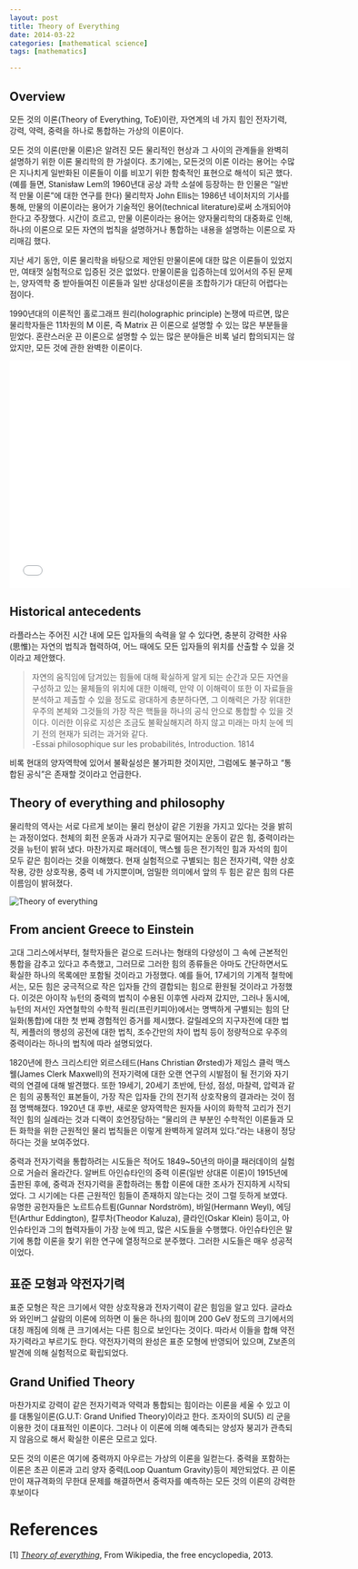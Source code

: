 ```yaml
---
layout: post
title: Theory of Everything
date: 2014-03-22
categories: [mathematical science]
tags: [mathematics]

---
```


Overview
---

모든 것의 이론(Theory of Everything, ToE)이란, 자연계의 네 가지 힘인 전자기력, 강력, 약력, 중력을 하나로 통합하는 가상의 이론이다.

모든 것의 이론(만물 이론)은 알려진 모든 물리적인 현상과 그 사이의 관계들을 완벽히 설명하기 위한 이론 물리학의 한 가설이다. 초기에는, 모든것의 이론 이라는 용어는 수많은 지나치게 일반화된 이론들이 이를 비꼬기 위한 함축적인 표현으로 해석이 되곤 했다. (예를 들면, Stanisław Lem의 1960년대 공상 과학 소설에 등장하는 한 인물은 “일반적 만물 이론”에 대한 연구를 한다) 물리학자 John Ellis는 1986년 네이처지의 기사를 통해, 만물의 이론이라는 용어가 기술적인 용어(technical literature)로써 소개되어야 한다고 주장했다. 시간이 흐르고, 만물 이론이라는 용어는 양자물리학의 대중화로 인해, 하나의 이론으로 모든 자연의 법칙을 설명하거나 통합하는 내용을 설명하는 이론으로 자리매김 했다.

지난 세기 동안, 이론 물리학을 바탕으로 제안된 만물이론에 대한 많은 이론들이 있었지만, 여태껏 실험적으로 입증된 것은 없었다. 만물이론을 입증하는데 있어서의 주된 문제는, 양자역학 중 받아들여진 이론들과 일반 상대성이론을 조합하기가 대단히 어렵다는 점이다.

1990년대의 이론적인 홀로그래프 원리(holographic principle) 논쟁에 따르면, 많은 물리학자들은 11차원의 M 이론, 즉 Matrix 끈 이론으로 설명할 수 있는 많은 부분들을 믿었다. 혼란스러운 끈 이론으로 설명할 수 있는 많은 분야들은 비록 널리 합의되지는 않았지만, 모든 것에 관한 완벽한 이론이다.

<iframe width="600" height="400" src="//www.youtube.com/embed/dbh5l0b2-0o" frameborder="0" allowfullscreen></iframe>

Historical antecedents
---
라플라스는 주어진 시간 내에 모든 입자들의 속력을 알 수 있다면, 충분히 강력한 사유(思惟)는 자연의 법칙과 협력하여, 어느 때에도 모든 입자들의 위치를 산출할 수 있을 것이라고 제안했다.

> 자연의 움직임에 담겨있는 힘들에 대해 확실하게 알게 되는 순간과 모든 자연을 구성하고 있는 물체들의 위치에 대한 이해력, 만약 이 이해력이 또한 이 자료들을 분석하고 제출할 수 있을 정도로 광대하게 충분하다면, 그 이해력은 가장 위대한 우주의 본체와 그것들의 가장 작은 핵들을 하나의 공식 안으로 통합할 수 있을 것이다. 이러한 이유로 지성은 조금도 불확실해지려 하지 않고 미래는 마치 눈에 띄기 전의 현재가 되려는 과거와 같다.  
-Essai philosophique sur les probabilités, Introduction. 1814

비록 현대의 양자역학에 있어서 불확실성은 불가피한 것이지만, 그럼에도 불구하고 “통합된 공식”은 존재할 것이라고 언급한다.

Theory of everything and philosophy
---

물리학의 역사는 서로 다르게 보이는 물리 현상이 같은 기원을 가지고 있다는 것을 밝히는 과정이었다. 천체의 회전 운동과 사과가 지구로 떨어지는 운동이 같은 힘, 중력이라는 것을 뉴턴이 밝혀 냈다. 마찬가지로 패러데이, 맥스웰 등은 전기적인 힘과 자석의 힘이 모두 같은 힘이라는 것을 이해했다. 현재 실험적으로 구별되는 힘은 전자기력, 약한 상호작용, 강한 상호작용, 중력 네 가지뿐이며, 엄밀한 의미에서 앞의 두 힘은 같은 힘의 다른 이름임이 밝혀졌다.

![Theory of everything](http://sungsoo.github.com/images/theory-of-everything.png)

From ancient Greece to Einstein
---
고대 그리스에서부터, 철학자들은 겉으로 드러나는 형태의 다양성이 그 속에 근본적인 통합을 감추고 있다고 추측했고, 그러므로 그러한 힘의 종류들은 아마도 간단하면서도 확실한 하나의 목록에만 포함될 것이라고 가정했다. 예를 들어, 17세기의 기계적 철학에서는, 모든 힘은 궁극적으로 작은 입자들 간의 결합되는 힘으로 환원될 것이라고 가정했다. 이것은 아이작 뉴턴의 중력의 법칙이 수용된 이후엔 사라져 갔지만, 그러나 동시에, 뉴턴의 저서인 자연철학의 수학적 원리(프린키피아)에서는 명백하게 구별되는 힘의 단일화(통합)에 대한 첫 번째 경험적인 증거를 제시했다. 갈릴레오의 지구자전에 대한 법칙, 케플러의 행성의 공전에 대한 법칙, 조수간만의 차이 법칙 등이 정량적으로 우주의 중력이라는 하나의 법칙에 따라 설명되었다.

1820년에 한스 크리스티안 외르스테드(Hans Christian Ørsted)가 제임스 클럭 맥스웰(James Clerk Maxwell)의 전자기력에 대한 오랜 연구의 시발점이 될 전기와 자기력의 연결에 대해 발견했다. 또한 19세기, 20세기 초반에, 탄성, 점성, 마찰력, 압력과 같은 힘의 공통적인 표본들이, 가장 작은 입자들 간의 전기적 상호작용의 결과라는 것이 점점 명백해졌다. 1920년 대 후반, 새로운 양자역학은 원자들 사이의 화학적 고리가 전기적인 힘의 실례라는 것과 디랙이 호언장담하는 “물리의 큰 부분인 수학적인 이론들과 모든 화학을 위한 근원적인 물리 법칙들은 이렇게 완벽하게 알려져 있다.”라는 내용이 정당하다는 것을 보여주었다.

중력과 전자기력을 통합하려는 시도들은 적어도 1849~50년의 마이클 패러데이의 실험으로 거슬러 올라간다. 알버트 아인슈타인의 중력 이론(일반 상대론 이론)이 1915년에 출판된 후에, 중력과 전자기력을 혼합하려는 통합 이론에 대한 조사가 진지하게 시작되었다. 그 시기에는 다른 근원적인 힘들이 존재하지 않는다는 것이 그럴 듯하게 보였다. 유명한 공헌자들은 노르트슈트룀(Gunnar Nordström), 바일(Hermann Weyl), 에딩턴(Arthur Eddington), 칼루차(Theodor Kaluza), 클라인(Oskar Klein) 등이고, 아인슈타인과 그의 협력자들이 가장 눈에 띄고, 많은 시도들을 수행했다. 아인슈타인은 말기에 통합 이론을 찾기 위한 연구에 열정적으로 분주했다. 그러한 시도들은 매우 성공적이었다.

표준 모형과 약전자기력
---
표준 모형은 작은 크기에서 약한 상호작용과 전자기력이 같은 힘임을 알고 있다. 글라쇼와 와인버그 살람의 이론에 의하면 이 둘은 하나의 힘이며 200 GeV 정도의 크기에서의 대칭 깨짐에 의해 큰 크기에서는 다른 힘으로 보인다는 것이다. 따라서 이들을 합해 약전자기력라고 부르기도 한다. 약전자기력의 완성은 표준 모형에 반영되어 있으며, Z보존의 발견에 의해 실험적으로 확립되었다.

Grand Unified Theory
---
마찬가지로 강력이 같은 전자기력과 약력과 통합되는 힘이라는 이론을 세울 수 있고 이를 대통일이론(G.U.T: Grand Unified Theory)이라고 한다. 조자이의 SU(5) 리 군을 이용한 것이 대표적인 이론이다. 그러나 이 이론에 의해 예측되는 양성자 붕괴가 관측되지 않음으로 해서 확실한 이론은 모르고 있다.

모든 것의 이론은 여기에 중력까지 아우르는 가상의 이론을 일컫는다. 중력을 포함하는 이론은 초끈 이론과 고리 양자 중력(Loop Quantum Gravity)등이 제안되었다. 끈 이론만이 재규격화의 무한대 문제를 해결하면서 중력자를 예측하는 모든 것의 이론의 강력한 후보이다

# References
[1] [*Theory of everything*](http://en.wikipedia.org/wiki/Theory_of_everything), From Wikipedia, the free encyclopedia, 2013.